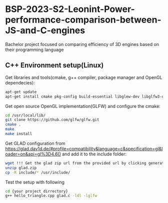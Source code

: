 # BSP-2023-S2-Leonint-Power-performance-comparison-between-JS-and-C-engines
Bachelor project focused on comparing efficiency of 3D engines based on their programming language


## C++ Environment setup(Linux)

Get libraries and tools(cmake, g++ compiler, package manager and OpenGL dependecies):

```sh
apt-get update
apt-get install cmake pkg-config build-essential libglew-dev libglfw3-dev libglm-dev libao-dev libmpg123-dev libxinerama-dev libxcursor-dev libxi-dev
```

Get open source OpenGL implementation(GLFW) and configure the cmake:

```sh
cd /usr/local/lib/
git clone https://github.com/glfw/glfw.git
cmake .
make
make install
```

Get GLAD configuration from https://glad.dav1d.de/#profile=compatibility&language=c&specification=gl&loader=on&api=gl%3D4.6() and add it to the include folder:

```sh
wget !!! Get the glad zip url from the provided url by clicking generate !!!
unzip glad.zip
cp -R include/* /usr/include/
```

Test the setup with following

```sh
cd {your project dirrectory}
g++ hello_triangle.cpp glad.c -ldl -lglfw
```